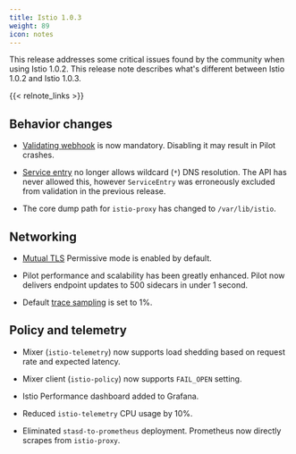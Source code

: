 ```yaml
---
title: Istio 1.0.3
weight: 89
icon: notes
---
```


This release addresses some critical issues found by the community when using Istio 1.0.2. 
This release note describes what's different between Istio 1.0.2 and Istio 1.0.3.

{{< relnote_links >}}

## Behavior changes

- [Validating webhook](/help/ops/setup/validation) is now mandatory. Disabling it may result in Pilot crashes.

- [Service entry](/docs/reference/config/istio.networking.v1alpha3/#ServiceEntry) no longer allows wildcard (`*`) DNS resolution. The API has never allowed this, however `ServiceEntry` was erroneously excluded from validation in the previous release.

- The core dump path for `istio-proxy` has changed to `/var/lib/istio`.

## Networking

- [Mutual TLS](/docs/tasks/security/mutual-tls) Permissive mode is enabled by default.
 
- Pilot performance and scalability has been greatly enhanced. Pilot now delivers endpoint updates to 500 sidecars in under 1 second.

- Default [trace sampling](/docs/tasks/telemetry/distributed-tracing/#trace-sampling) is set to 1%.

## Policy and telemetry

- Mixer (`istio-telemetry`) now supports load shedding based on request rate and expected latency.

- Mixer client (`istio-policy`) now supports `FAIL_OPEN` setting.

- Istio Performance dashboard added to Grafana.

- Reduced `istio-telemetry` CPU usage by 10%.

- Eliminated `stasd-to-prometheus` deployment. Prometheus now directly scrapes from `istio-proxy`.
